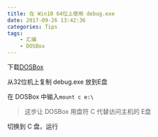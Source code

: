 ```yaml
---
title: 在 Win10 64位上使用 debug.exe
date: 2017-09-26 13:42:36
categories: Tips
tags:
	- 汇编
	- DOSBox
---
```


下载[DOSBox](http://www.dosbox.com/download.php?main=1)

从32位机上复制 debug.exe 放到E盘

在 DOSBox 中输入`mount c e:\`

> 这步让 DOSBox 用盘符 C 代替访问主机的 E盘

切换到 C 盘，运行
